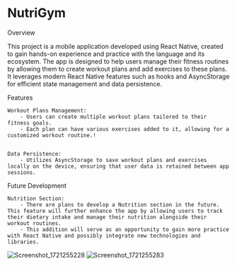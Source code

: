 # NutriGym
 
Overview

This project is a mobile application developed using React Native, created to gain hands-on experience and practice with the language and its ecosystem. The app is designed to help users manage their fitness routines by allowing them to create workout plans and add exercises to these plans. It leverages modern React Native features such as hooks and AsyncStorage for efficient state management and data persistence.

Features

    Workout Plans Management:
        - Users can create multiple workout plans tailored to their fitness goals.
        - Each plan can have various exercises added to it, allowing for a customized workout routine.!


    Data Persistence:
        - Utilizes AsyncStorage to save workout plans and exercises locally on the device, ensuring that user data is retained between app sessions.

Future Development

    Nutrition Section:
        - There are plans to develop a Nutrition section in the future. This feature will further enhance the app by allowing users to track their dietary intake and manage their nutrition alongside their workout routines.
        - This addition will serve as an opportunity to gain more practice with React Native and possibly integrate new technologies and libraries.


    
![Screenshot_1721255228](https://github.com/user-attachments/assets/d03b5996-f118-44cd-8d3c-9f84beca856a)
![Screenshot_1721255283](https://github.com/user-attachments/assets/98c98394-6211-4a7f-831a-029e99e3d25b)
